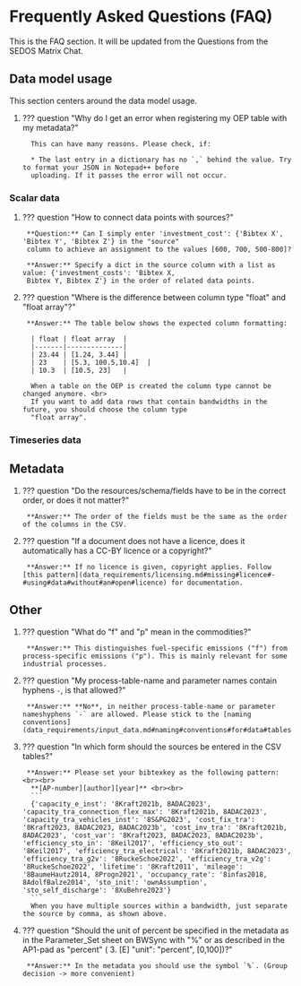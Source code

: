 # Frequently Asked Questions (FAQ)

This is the FAQ section. It will be updated from the Questions from the SEDOS Matrix Chat.

## Data model usage

This section centers around the data model usage.

1. ??? question "Why do I get an error when registering my OEP table with my metadata?"
 
         This can have many reasons. Please check, if:        

         * The last entry in a dictionary has no `,` behind the value. Try to format your JSON in Notepad++ before 
         uploading. If it passes the error will not occur.





### **Scalar data**

1. ??? question "How to connect data points with sources?"

        **Question:** Can I simply enter 'investment_cost': {'Bibtex X', 'Bibtex Y', 'Bibtex Z'} in the "source" 
        column to achieve an assignment to the values [600, 700, 500-800]?

        **Answer:** Specify a dict in the source column with a list as value: {'investment_costs': 'Bibtex X, 
        Bibtex Y, Bibtex Z'} in the order of related data points. 

1. ??? question "Where is the difference between column type "float" and "float array"?"

        **Answer:** The table below shows the expected column formatting:
         
         | float | float array  |
         |-------|--------------|
         | 23.44 | [1.24, 3.44] |
         | 23    | [5.3, 100.5,10.4]  |
         | 10.3  | [10.5, 23]   |

         When a table on the OEP is created the column type cannot be changed anymore. <br>
         If you want to add data rows that contain bandwidths in the future, you should choose the column type 
         "float array".


### **Timeseries data**

## Metadata

1. ??? question "Do the resources/schema/fields have to be in the correct order, or does it not matter?"

        **Answer:** The order of the fields must be the same as the order of the columns in the CSV.


1. ??? question "If a document does not have a licence, does it automatically has a CC-BY licence or a copyright?"

        **Answer:** If no licence is given, copyright applies. Follow [this pattern](data_requirements/licensing.md#missing#licence#-#using#data#without#an#open#licence) for documentation.



## Other

1. ??? question "What do "f" and "p" mean in the commodities?"

        **Answer:** This distinguishes fuel-specific emissions ("f") from process-specific emissions ("p"). This is mainly relevant for some industrial processes.

 
1. ??? question "My process-table-name and parameter names contain hyphens `-`, is that allowed?"

        **Answer:** **No**, in neither process-table-name or parameter nameshyphens `-` are allowed. Please stick to the [naming conventions](data_requirements/input_data.md#naming#conventions#for#data#tables#and#parameters)


1. ??? question "In which form should the sources be entered in the CSV tables?"

        **Answer:** Please set your bibtexkey as the following pattern: <br><br>
         **[AP-number][author][year]** <br><br>
         ```
         {'capacity_e_inst': '8Kraft2021b, 8ADAC2023', 'capacity_tra_connection_flex_max': '8Kraft2021b, 8ADAC2023', 'capacity_tra_vehicles_inst': '8S&PG2023', 'cost_fix_tra': '8Kraft2023, 8ADAC2023, 8ADAC2023b', 'cost_inv_tra': '8Kraft2021b, 8ADAC2023', 'cost_var': '8Kraft2023, 8ADAC2023, 8ADAC2023b', 'efficiency_sto_in': '8Keil2017', 'efficiency_sto_out': '8Keil2017', 'efficiency_tra_electrical': '8Kraft2021b, 8ADAC2023', 'efficiency_tra_g2v': '8RuckeSchoe2022', 'efficiency_tra_v2g': '8RuckeSchoe2022', 'lifetime': '8Kraft2011', 'mileage': '8BaumeHautz2014, 8Progn2021', 'occupancy_rate': '8infas2018, 8AdolfBalze2014', 'sto_init': 'ownAssumption', 'sto_self_discharge': '8XuBehre2023'}
         ```
         When you have multiple sources within a bandwidth, just separate the source by comma, as shown above.


1. ??? question "Should the unit of percent be specified in the metadata as in the Parameter_Set sheet on BWSync with "%" or as described in the AP1-pad as "percent" ( 3. [E] "unit": "percent", [0,100])?"

        **Answer:** In the metadata you should use the symbol `%`. (Group decision -> more convenient)

